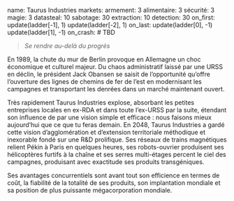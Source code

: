 name: Taurus Industries
markets:
    armement: 3
    alimentaire: 3
    sécurité: 3
    magie: 3
datasteal: 10
sabotage: 30
extraction: 10
detection: 30
on_first:
    update(ladder[-1], 1)
    update(ladder[-2], 1)
on_last:
    update(ladder[0], -1)
    update(ladder[1], -1)
on_crash:
    # TBD

> *Se rendre au-delà du progrès*

En 1989, la chute du mur de Berlin provoque en Allemagne un choc économique et culturel majeur. Du chaos administratif laissé par une URSS en déclin, le président Jack Obansen se saisit de l’opportunité qu’offre l’ouverture des lignes de chemins de fer de l’est en modernisant les campagnes et transportant les denrées dans un marché maintenant ouvert. 


Très rapidement Taurus Industries explose, absorbant les petites entreprises locales en ex-RDA et dans toute l’ex-URSS par la suite, étendant son influence de par une vision simple et efficace : nous faisons mieux aujourd’hui que ce que tu feras demain.  En 2048, Taurus Industries a gardé cette vision d’agglomération et d’extension territoriale méthodique et inexorable fondé sur une R&D prolifique. Ses réseaux de trains magnétiques relient Pékin à Paris en quelques heures, ses robots-ouvrier produisent ses hélicoptères furtifs à la chaîne et ses serres multi-étages percent le ciel des campagnes, produisant avec exactitude ses produits transgéniques. 


Ses avantages concurrentiels sont avant tout son efficience en termes de coût, la fiabilité de la totalité de ses produits, son implantation mondiale et sa position de plus puissante mégacorporation mondiale.
